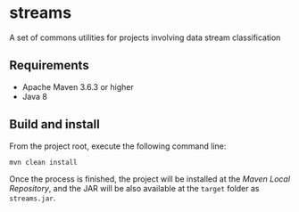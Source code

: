 # streams

A set of commons utilities for projects involving data stream classification

## Requirements

* Apache Maven 3.6.3 or higher
* Java 8

## Build and install

From the project root, execute the following command line:

```
mvn clean install
```

Once the process is finished, the project will be installed at the *Maven Local Repository*, 
and the JAR will be also available at the ```target``` folder as ```streams.jar```.
